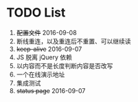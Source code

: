 TODO List
=========

1. ~~配置文件~~ 2016-09-08
1. 断线重连，以及重连后不重置、可以继续读
1. ~~keep-alive~~ 2016-09-07
1. JS 脱离 jQuery 依赖
1. 以内容而不是长度判断内容是否改写
1. 一个在线演示地址
1. 集成测试
1. ~~status page~~ 2016-09-07
